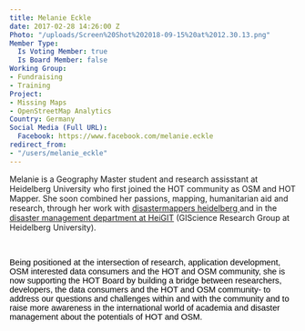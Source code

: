 ```yaml
---
title: Melanie Eckle
date: 2017-02-28 14:26:00 Z
Photo: "/uploads/Screen%20Shot%202018-09-15%20at%2012.30.13.png"
Member Type:
  Is Voting Member: true
  Is Board Member: false
Working Group:
- Fundraising
- Training
Project:
- Missing Maps
- OpenStreetMap Analytics
Country: Germany
Social Media (Full URL):
  Facebook: https://www.facebook.com/melanie.eckle
redirect_from:
- "/users/melanie_eckle"
---
```


<p>Melanie is a Geography Master student and research assisstant at Heidelberg University who first joined the HOT community as OSM and HOT Mapper. She soon combined her passions, mapping, humanitarian aid and research, through her work with <a href="https://disastermappers.wordpress.com/">disastermappers heidelberg </a>and in the <a href="http://www.geog.uni-heidelberg.de/gis/heigit_disastermanagement_en.html">disaster management department at HeiGIT</a> (GIScience Research Group at Heidelberg University).&nbsp;</p><p>&nbsp;</p><p><span style="font-size: 11pt; font-family: Arial; color: #000000; background-color: transparent; font-weight: 400; font-style: normal; font-variant: normal; text-decoration: none; vertical-align: baseline;">Being positioned at the intersection of research, application development, OSM interested data consumers and the HOT and OSM community, she is now supporting the HOT Board by building a bridge between researchers, developers, the data consumers and the HOT and OSM community- to address our questions and challenges within and with the community and to raise more awareness in the international world of academia and disaster management about the potentials of HOT and OSM.</span></p>
